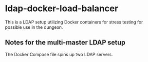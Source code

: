 # ldap-docker-load-balancer
This is a LDAP setup utilizing Docker containers for stress testing for possible use in the dungeon.

## Notes for the multi-master LDAP setup
The Docker Compose file spins up two LDAP servers.
